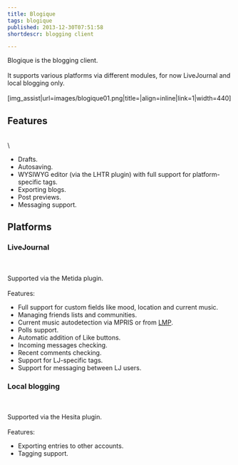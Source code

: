 ```yaml
---
title: Blogique
tags: blogique
published: 2013-12-30T07:51:58
shortdescr: blogging client

---
```


Blogique is the blogging client.\
\
It supports various platforms via different modules, for now LiveJournal
and local blogging only.\
\
\[img\_assist|url=images/blogique01.png|title=|align=inline|link=1|width=440\]

Features
--------

\
\

-   Drafts.
-   Autosaving.
-   WYSIWYG editor (via the LHTR plugin) with full support for
    platform-specific tags.
-   Exporting blogs.
-   Post previews.
-   Messaging support.

Platforms
---------

### LiveJournal

\
\
Supported via the Metida plugin.\
\
Features:

-   Full support for custom fields like mood, location and
    current music.
-   Managing friends lists and communities.
-   Current music autodetection via MPRIS or from [LMP](/plugins-lmp).
-   Polls support.
-   Automatic addition of Like buttons.
-   Incoming messages checking.
-   Recent comments checking.
-   Support for LJ-specific tags.
-   Support for messaging between LJ users.

### Local blogging

\
\
Supported via the Hesita plugin.\
\
Features:

-   Exporting entries to other accounts.
-   Tagging support.
